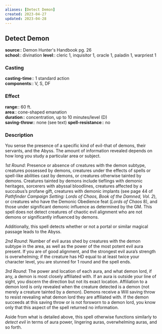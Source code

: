 ```yaml
---
aliases: [Detect Demon]
created: 2023-04-27
updated: 2023-04-28
---
```


## Detect Demon

**source**:: Demon Hunter's Handbook pg. 26  
**school**:: divination
**level**:: cleric 1, inquisitor 1, oracle 1, paladin 1, warpriest 1

### Casting

**casting-time**:: 1 standard action  
**components**:: V, S, DF

### Effect

**range**:: 60 ft.  
**area**:: cone-shaped emanation  
**duration**:: concentration, up to 10 minutes/level (D)  
**saving-throw**:: none (see text)
**spell-resistance**:: no

### Description

You sense the presence of a specific kind of evil-that of demons, their servants, and the Abyss. The amount of information revealed depends on how long you study a particular area or subject.  
  
*1st Round*: Presence or absence of creatures with the demon subtype, creatures possessed by demons, creatures under the effects of spells or spell-like abilities cast by demons, or creatures otherwise tainted by demons. Creatures tainted by demons include tieflings with demonic heritages, sorcerers with abyssal bloodlines, creatures affected by a succubus’s profane gift, creatures with demonic implants (see page 44 of *Pathfinder Campaign Setting: Lords of Chaos, Book of the Damned, Vol. 2*), or creatures who have the Demonic Obedience feat (*Lords of Chaos* 8), and those under significant demonic influence as determined by the GM. This spell does not detect creatures of chaotic evil alignment who are not demons or significantly influenced by demons.  
  
Additionally, this spell detects whether or not a portal or similar magical passage leads to the Abyss.  
  
*2nd Round*: Number of evil auras shed by creatures with the demon subtype in the area, as well as the power of the most potent evil aura present. If you are of good alignment, and the strongest evil aura’s strength is overwhelming; if the creature has HD equal to at least twice your character level, you are stunned for 1 round and the spell ends.  
  
*3rd Round*: The power and location of each aura, and what demon lord, if any, a demon is most closely affiliated with. If an aura is outside your line of sight, you discern the direction but not its exact location. Affiliation to a demon lord is only revealed when the creature detected is a demon (not merely a creature tainted by a demon). Demons receive a Will saving throw to resist revealing what demon lord they are affiliated with. If the demon succeeds at this saving throw or is not forsworn to a demon lord, you know only that this aspect of the spell returned no information.  
  
Aside from what is detailed above, this spell otherwise functions similarly to *detect evil* in terms of aura power, lingering auras, overwhelming auras, and so forth.
